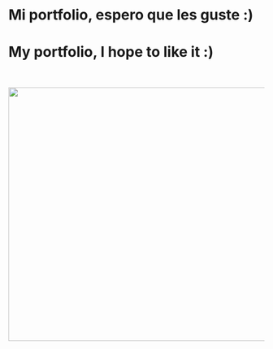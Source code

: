 # Mi portfolio, espero que les guste :)

# My portfolio, I hope to like it :)
<br/>
<br/>
<a href="https://www.pabloalbin.com/" target="_blank" rel="noopener noreferrer">
<img height='500' width='800' src='https://raw.githubusercontent.com/Pabl088/Portfolio/master/src/Components/Projects/Images/Portfolio.png'>
</a>
